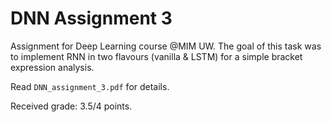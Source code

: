 # DNN Assignment 3

Assignment for Deep Learning course @MIM UW. The goal of this task was to implement RNN in two flavours (vanilla & LSTM) for a simple bracket expression analysis.

Read `DNN_assignment_3.pdf` for details.

Received grade: 3.5/4 points.
